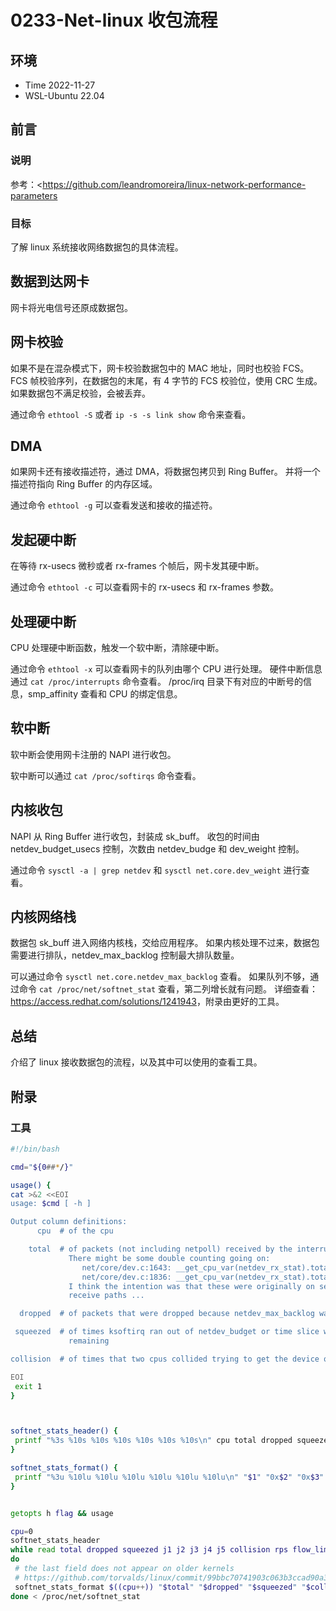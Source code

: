 # 0233-Net-linux 收包流程

## 环境

- Time 2022-11-27
- WSL-Ubuntu 22.04

## 前言

### 说明

参考：<<https://github.com/leandromoreira/linux-network-performance-parameters>

### 目标

了解 linux 系统接收网络数据包的具体流程。

## 数据到达网卡

网卡将光电信号还原成数据包。

## 网卡校验

如果不是在混杂模式下，网卡校验数据包中的 MAC 地址，同时也校验 FCS。
FCS 帧校验序列，在数据包的末尾，有 4 字节的 FCS 校验位，使用 CRC 生成。
如果数据包不满足校验，会被丢弃。

通过命令 `ethtool -S` 或者 `ip -s -s link show` 命令来查看。

## DMA

如果网卡还有接收描述符，通过 DMA，将数据包拷贝到 Ring Buffer。
并将一个描述符指向 Ring Buffer 的内存区域。

通过命令 `ethtool -g` 可以查看发送和接收的描述符。

## 发起硬中断

在等待 rx-usecs 微秒或者 rx-frames 个帧后，网卡发其硬中断。

通过命令 `ethtool -c` 可以查看网卡的 rx-usecs 和 rx-frames 参数。

## 处理硬中断

CPU 处理硬中断函数，触发一个软中断，清除硬中断。

通过命令 `ethtool -x` 可以查看网卡的队列由哪个 CPU 进行处理。
硬件中断信息通过 `cat /proc/interrupts` 命令查看。
/proc/irq 目录下有对应的中断号的信息，smp_affinity 查看和 CPU 的绑定信息。

## 软中断

软中断会使用网卡注册的 NAPI 进行收包。

软中断可以通过 `cat /proc/softirqs` 命令查看。

## 内核收包

NAPI 从 Ring Buffer 进行收包，封装成 sk_buff。
收包的时间由 netdev_budget_usecs 控制，次数由 netdev_budge 和 dev_weight 控制。

通过命令 `sysctl -a | grep netdev` 和 `sysctl net.core.dev_weight` 进行查看。

## 内核网络栈

数据包 sk_buff 进入网络内核栈，交给应用程序。
如果内核处理不过来，数据包需要进行排队，netdev_max_backlog 控制最大排队数量。

可以通过命令 `sysctl net.core.netdev_max_backlog` 查看。
如果队列不够，通过命令 `cat /proc/net/softnet_stat` 查看，第二列增长就有问题。
详细查看：<https://access.redhat.com/solutions/1241943>，附录由更好的工具。

## 总结

介绍了 linux 接收数据包的流程，以及其中可以使用的查看工具。

## 附录

### 工具

```Bash
#!/bin/bash

cmd="${0##*/}"

usage() {
cat >&2 <<EOI
usage: $cmd [ -h ]

Output column definitions:
      cpu  # of the cpu

    total  # of packets (not including netpoll) received by the interrupt handler
             There might be some double counting going on:
                net/core/dev.c:1643: __get_cpu_var(netdev_rx_stat).total++;
                net/core/dev.c:1836: __get_cpu_var(netdev_rx_stat).total++;
             I think the intention was that these were originally on separate
             receive paths ...

  dropped  # of packets that were dropped because netdev_max_backlog was exceeded

 squeezed  # of times ksoftirq ran out of netdev_budget or time slice with work
             remaining

collision  # of times that two cpus collided trying to get the device queue lock.

EOI
 exit 1
}



softnet_stats_header() {
 printf "%3s %10s %10s %10s %10s %10s %10s\n" cpu total dropped squeezed collision rps flow_limit
}

softnet_stats_format() {
 printf "%3u %10lu %10lu %10lu %10lu %10lu %10lu\n" "$1" "0x$2" "0x$3" "0x$4" "0x$5" "0x$6" "0x$7"
}


getopts h flag && usage

cpu=0
softnet_stats_header
while read total dropped squeezed j1 j2 j3 j4 j5 collision rps flow_limit_count
do
 # the last field does not appear on older kernels
 # https://github.com/torvalds/linux/commit/99bbc70741903c063b3ccad90a3e06fc55df9245#diff-5dd540e75b320a50866267e9c52b3289R165
 softnet_stats_format $((cpu++)) "$total" "$dropped" "$squeezed" "$collision" "$rps" "${flow_limit_count:-0}"
done < /proc/net/softnet_stat
```
